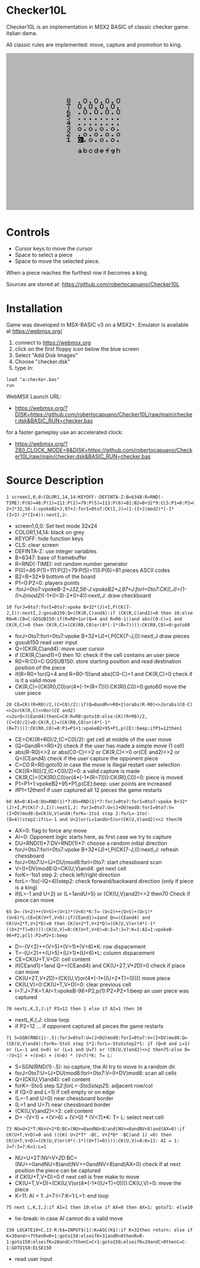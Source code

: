 # Checker10L
Checker10L is an implementation in MSX2 BASIC of classic checker game: italian dama.

All classic rules are implemented: move, capture and promotion to king.

![screenshot](screenshot.png)

# Controls
- Cursor keys to move the cursor
- Space to select a piece
- Space to move the selected piece.

When a piece reaches the furthest row it becomes a king.

Sources are stored at: https://github.com/robertocapuano/Checker10L

# Installation
Game was developed in MSX-BASIC v3 on a MSX2+. Emulator is available at https://webmsx.org/
1. connect to https://webmsx.org
2. click on the first floppy icon below the blue screen
3. Select "Add Disk Images"
4. Choose "checker.dsk"
5. type in:
```
load "a:checker.bas"
run
```

WebMSX Launch URL:

- https://webmsx.org/?DISK=https://github.com/robertocapuano/Checker10L/raw/main/checker.dsk&BASIC_RUN=checker.bas

for a faster gameplay use an accelerated clock:

- https://webmsx.org/?Z80_CLOCK_MODE=8&DISK=https://github.com/robertocapuano/Checker10L/raw/main/checker.dsk&BASIC_RUN=checker.bas

# Source Description

```
1 screen1,0,0:COLOR1,14,14:KEYOFF::DEFINTA-Z:B=6348:R=RND(-TIME):P(0)=46:P(1)=111:P(2)=79:P(5)=113:P(6)=81:B2=B+32*9:CLS:P1=0:P2=0:forJ=0to7:vpokeB-2+J*32,56-J:vpokeB2+J,97+J:forI=0to7:CK(I,J)=(1-(I+J)mod2)*(-1*(I<3)-2*(I>4)):nextI,J:
```
- screen1,0,0: Set text mode 32x24
- COLOR1,14,14: black on grey
- KEYOFF: hide function keys
- CLS: clear screen
- DEFINTA-Z: use integer variables
- B=6347: base of framebuffer
- R=RND(-TIME): init random number generator
- P(0)=46:P(1)=111:P(2)=79:P(5)=113:P(6)=81 pieces ASCII codes
- B2=B+32*9 bottom of the board
- P1=0:P2=0: players points
- :forJ=0to7:vpokeB-2+J*32,56-J:vpokeB2+J,97+J:forI=0to7:CK(I,J)=(1-(I+J)mod2)*(-1*(I<3)-2*(I>4)):nextI,J: draw checkboard

```
10 forJ=0to7:forI=0to7:vpoke B+32*(J)+I,P(CK(7-J,I)):nextI,J:gosub150:Q=(CK(R,C)and4):if (CK(R,C)and1)=0 then 10:else R0=R:C0=C:GOSUB150:if(R=R0+1or(Q=4 and R=R0-1))and abs(C0-C)=1 and CK(R,C)=0 then CK(R,C)=(CK(R0,C0)or(4*(-1*(R=7)))):CK(R0,C0)=0:goto60
```
- forJ=0to7:forI=0to7:vpoke B+32*(J)+I,P(CK(7-J,I)):nextI,J draw pieces
- gosub150 read user input
- Q=(CK(R,C)and4): move user cursor
- if (CK(R,C)and1)=0 then 10: check if the cell contains an user piece
- R0=R:C0=C:GOSUB150: store starting position and read destination position of the piece
- if(R=R0+1or(Q=4 and R=R0-1))and abs(C0-C)=1 and CK(R,C)=0 check if is it a valid move
- CK(R,C)=(CK(R0,C0)or(4*(-1*(R=7)))):CK(R0,C0)=0:goto60 move the user piece
```
20 CE=CK((R+R0)/2,(C+C0)/2):if(Q=0andR<>R0+2)orabs(R-R0)<>2orabs(C0-C)<>2orCK(R,C)<>0or(CE and2)<>2orQ<(CEand4)thenC=C0:R=R0:goto10:else:CK((R+R0)/2,(C+C0)/2)=0:CK(R,C)=(CK(R0,C0)or(4*(-1*(R=7)))):CK(R0,C0)=0:P1=P1+1:vpokeB2+95+P1,p(CE):beep:ifP1=12then1
```
- CE=CK((R+R0)/2,(C+C0)/2): get cell at middle of the user move
- (Q=0andR<>R0+2) check if the user has made a simple move (1 cell)
- abs(R-R0)<>2 or abs(C0-C)<>2 or CK(R,C)<>0 or(CE and2)<>2 or Q<(CEand4) check if the user capture the opponent piece
- C=C0:R=R0:goto10 in case the move is illegal restart user selection
- CK((R+R0)/2,(C+C0)/2)=0: a valid capture is made
- CK(R,C)=(CK(R0,C0)or(4*(-1*(R=7)))):CK(R0,C0)=0: piece is moved
- P1=P1+1:vpokeB2+95+P1,p(CE):beep: user points are increased
- ifP1=12then1 if user captured all 12 pieces the game restarts
 
```
60 AX=0:AI=0:DU=RND(1)*7:DV=RND(1)*7:forJ=0to7:forI=0to7:vpoke B+32*(J)+I,P(CK(7-J,I)):nextI,J: forJ=0to7:U=(J+DU)mod8:forI=0to7:V=(I+DV)mod8:Q=CK(U,V)and4:forK=-1to1 step 2:forL=-1to(-(Q=4))step2:if(L=-1 and U<2)or(L=1andU>5)or(CK(U,V)and2)<>2 then70
```
- AX=0: flag to force any move
- AI=0: Opponent logic starts here, as first case we try to capture
- DU=RND(1)*7:DV=RND(1)*7: choose a random initial direction
- forJ=0to7:forI=0to7:vpoke B+32*(J)+I,P(CK(7-J,I)):nextI,J: refresh chessboard
- forJ=0to7:U=(J+DU)mod8:forI=0to7: start chessboard scan
- V=(I+DV)mod8:Q=CK(U,V)and4: get next cell
- forK=-1to1 step 2: check left/right direction
- forL=-1to(-(Q=4))step2: check forward/backward direction (only if piece is a king)
- if(L=-1 and U<2) or (L=1andU>5) or (CK(U,V)and2)<>2 then70 Check if piece can move

```
65 D=-(V<2)++(V>5)+(V>1)*(V<6)*K:T=-(U<2)++(U>5)+(U>1)*(U<6)*L:CE=CK(U+T,V+D):if(CEand1)=1and Q>=(CEand4) and CK(U+2*T,V+2*D)=0 then CK(U+2*T,V+2*D)=(CK(U,V)or(4*(-1*((U+2*T)=0)))):CK(U,V)=0:CK(U+T,V+D)=0:I=7:J=7:K=1:AI=1:vpokeB-96+P2,p(1):P2=P2+1:beep
```
- D=-(V<2)++(V>5)+(V>1)*(V<6)*K: row dispacement
- T=-(U<2)++(U>5)+(U>1)*(U<6)*L: column dispacement
- CE=CK(U+T,V+D): cell content
- if(CEand1)=1and Q>=(CEand4) and CK(U+2*T,V+2*D)=0 check if piace can move
- CK(U+2*T,V+2*D)=(CK(U,V)or(4*(-1*((U+2*T)=0)))) move piece
- CK(U,V)=0:CK(U+T,V+D)=0: clear previous cell
- I=7:J=7:K=1:AI=1:vpokeB-96+P2,p(1):P2=P2+1:beep an user piece was captured
```
70 nextL,K,I,J:if P2=12 then 1 else if AI=1 then 10
```
- nextL,K,I,J: close loop
- if P2=12 ... if opponent captured all pieces the game restarts
```
71 S=SGN(RND(1)-.5):forJ=0to7:U=(J+DU)mod8:forI=0to7:V=(I+DV)mod8:Q=(CK(U,V)and4):forK=-StoS step S*2:forL=-StoSstep2*S: if (Q=0 and L=1) or (L=-1 and U=0) or (L=1 and U=7) or (CK(U,V)and2)<>2 then75:else D= -(V<1) + +(V>6) + (V>0) * (V<7)*K: T= L:
```
- S=SGN(RND(1)-.5): no capture, the AI try to move in a random dir.
- forJ=0to7:U=(J+DU)mod8:forI=0to7:V=(I+DV)mod8: scan all cells
- Q=(CK(U,V)and4): cell content
- forK=-StoS step S*2:forL=-StoSstep2*S: adjacent row/col
- if (Q=0 and L=1) if cell empty or on edge
- (L=-1 and U=0)  near chessboard border
- (L=1 and U=7) near chessboard border
- (CK(U,V)and2)<>2: cell content
- D= -(V<1) + +(V>6) + (V>0) * (V<7)*K: T= L: select next cell

```
73 NU=U+2*T:NV=V+2*D:BC=(NU>=0andNU<8)and(NV>=0andNV<8)and(AX=0):if CK(U+T,V+D)=0 and ((CK( U+2*T* -BC, V+2*D* -BC)and 1) =0) then CK(U+T,V+D)=(CK(U,V)or(4*(-1*((U+T)=0)))):CK(U,V)=0:K=11: AI = 1: J=7:I=7:K=1:L=1
```
- NU=U+2*T:NV=V+2*D:BC=(NU>=0andNU<8)and(NV>=0andNV<8)and(AX=0) check if at next position the piece can be captured
- if CK(U+T,V+D)=0 if next cell is free make to move
- CK(U+T,V+D)=(CK(U,V)or(4*(-1*((U+T)=0)))):CK(U,V)=0: move the piece
- K=11: AI = 1: J=7:I=7:K=1:L=1: end loop
```
75 next L,K,I,J:if AI=1 then 10:else if AX=0 then AX=1: goto71: else10
```
- tie-break: in case AI cannot do a valid move
```
150 LOCATE10+C,13-R:k$=INPUT$(1):K=ASC(K$):if K=32then return: else if K=30andr<7thenR=R+1:goto150:elseifK=31andR>0thenR=R-1:goto150:elseifK=28andC<7thenC=C+1:goto150;elseifK=29andC>0thenC=C-1:GOTO150:ELSE150
```
- read user input

